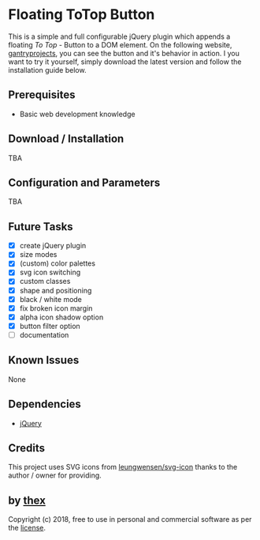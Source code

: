 # Floating ToTop Button
This is a simple and full configurable jQuery plugin which appends a floating *To Top* - Button to a DOM element. On the following website, [gantryprojects](https://gantryprojects.com), you can see the button and it's behavior in action. I you want to try it yourself, simply download the latest version and follow the installation guide below.

## Prerequisites
* Basic web development knowledge

## Download / Installation
TBA

## Configuration and Parameters
TBA

## Future Tasks
- [x] create jQuery plugin
- [x] size modes
- [x] (custom) color palettes
- [x] svg icon switching
- [x] custom classes
- [x] shape and positioning
- [x] black / white mode
- [x] fix broken icon margin
- [x] alpha icon shadow option
- [x] button filter option
- [ ] documentation

## Known Issues
None

## Dependencies
* [jQuery](https://jquery.com/)

## Credits
This project uses SVG icons from [leungwensen/svg-icon](https://github.com/leungwensen/svg-icon) thanks to the author / owner for providing.

## by [thex](https://github.com/thexmanxyz)
Copyright (c) 2018, free to use in personal and commercial software as per the [license](/LICENSE.md).
